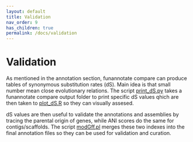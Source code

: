 ```yaml
---
layout: default
title: Validation
nav_order: 9
has_children: true
permalink: /docs/validation
---
```


# Validation

As mentioned in the annotation section, funannotate compare can produce tables of synonymous substitution rates (dS). Main idea is that small number mean close evolutionary relations. The script [print_dS.py](https://github.com/rortizmerino/haplotyping/blob/main/scripts/print_dS.py) takes a funannotate compare output folder to print specific dS values qhich are then taken to [plot_dS.R](https://github.com/rortizmerino/haplotyping/blob/main/scripts/plot_dS.R) so they can visually assesed.

dS values are then useful to validate the annotations and assemblies by tracing the parental origin of genes, while ANI scores do the same for contigs/scaffolds. The script [modGff.pl](https://github.com/rortizmerino/haplotyping/blob/main/scripts/modGff.pl) merges these two indexes into the final annotation files so they can be used for validation and curation.

